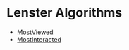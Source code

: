 # Lenster Algorithms

- [MostViewed](./docs/MostViewed.md)
- [MostInteracted](./docs/MostInteracted.md)
